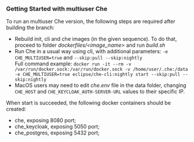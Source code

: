 ### Getting Started with multiuser Che
To run an multiuser Che version, the following steps are required after building the branch:
 - Rebuild init, cli and che images (in the given sequence). To do that, proceed to folder _dockerfiles/<image_name>_ and run _build.sh_
 - Run Che in a  usual way using cli, with additional parameters:  `-e CHE_MULTIUSER=true` and `--skip:pull --skip:nightly`  
   Full command example:
   `docker run -it --rm -v /var/run/docker.sock:/var/run/docker.sock -v /home/user/.che:/data -e CHE_MULTIUSER=true eclipse/che-cli:nightly start --skip:pull --skip:nightly`
 - MacOS users may need to edit _che.env_ file in the data folder, changing `CHE_HOST` and `CHE_KEYCLOAK_AUTH-SERVER-URL` values to their specific IP.
 
When start is succeeded, the following docker containers should be created:  
 - che, exposing 8080 port;
 - che_keycloak, exposing 5050 port;  
 - che_postgres, exposing 5432 port;  
